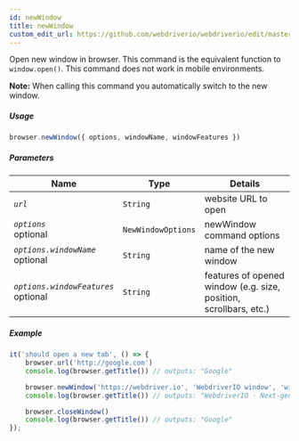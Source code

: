 ```yaml
---
id: newWindow
title: newWindow
custom_edit_url: https://github.com/webdriverio/webdriverio/edit/master/packages/webdriverio/src/commands/browser/newWindow.js
---
```


Open new window in browser. This command is the equivalent function to `window.open()`. This command does not
work in mobile environments.

__Note:__ When calling this command you automatically switch to the new window.

##### Usage

```js
browser.newWindow({ options, windowName, windowFeatures })
```

##### Parameters

| Name | Type | Details |
| ---- | ---- | ------- |
| <code><var>url</var></code> | <code>String</code> | website URL to open |
| <code><var>options</var></code><br><span class="label labelWarning">optional</span> | <code>NewWindowOptions</code> | newWindow command options |
| <code><var>options.windowName</var></code><br><span class="label labelWarning">optional</span> | <code>String</code> | name of the new window |
| <code><var>options.windowFeatures</var></code><br><span class="label labelWarning">optional</span> | <code>String</code> | features of opened window (e.g. size, position, scrollbars, etc.) |

##### Example

```js newWindowSync.js
it('should open a new tab', () => {
    browser.url('http://google.com')
    console.log(browser.getTitle()) // outputs: "Google"

    browser.newWindow('https://webdriver.io', 'WebdriverIO window', 'width=420,height=230,resizable,scrollbars=yes,status=1')
    console.log(browser.getTitle()) // outputs: "WebdriverIO · Next-gen WebDriver test framework for Node.js"

    browser.closeWindow()
    console.log(browser.getTitle()) // outputs: "Google"
});
```

